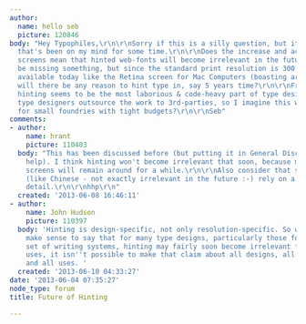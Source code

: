 ```yaml
---
author:
  name: hello seb
  picture: 120846
body: "Hey Typophiles,\r\n\r\nSorry if this is a silly question, but its something
  that's been on my mind for some time.\r\n\r\nDoes the increase and access to high-resolution
  screens mean that hinted web-fonts will become irrelevant in the future? I might
  be missing something, but since the standard print resolution is 300 dpi and products
  available today like the Retina screen for Mac Computers (boasting around 220 dpi),
  will there be any reason to hint type in, say 5 years time?\r\n\r\nFrom what I understand,
  hinting seems to be the most laborious & code-heavy part of type design, and many
  type designers outsource the work to 3rd-parties, so I imagine this would be great
  for small foundries with tight budgets?\r\n\r\nSeb"
comments:
- author:
    name: hrant
    picture: 110403
  body: "This has been discussed before (but putting it in General Discussion might
    help). I think hinting won't become irrelevant that soon, because modest-resolution
    screens will remain around for a while.\r\n\r\nAlso consider that some scripts
    (like Chinese - not exactly irrelevant in the future :-) rely on a lot of internal
    detail.\r\n\r\nhhp\r\n"
  created: '2013-06-08 16:46:11'
- author:
    name: John Hudson
    picture: 110397
  body: 'Hinting is design-specific, not only resolution-specific. So while it may
    make sense to say that for many type designs, particularly those for a particular
    set of writing systems, hinting may fairly soon become irrelevant for many significant
    uses, it isn''t possible to make that claim about all designs, all writing systems
    and all uses. '
  created: '2013-06-10 04:33:27'
date: '2013-06-04 07:35:27'
node_type: forum
title: Future of Hinting

---
```

